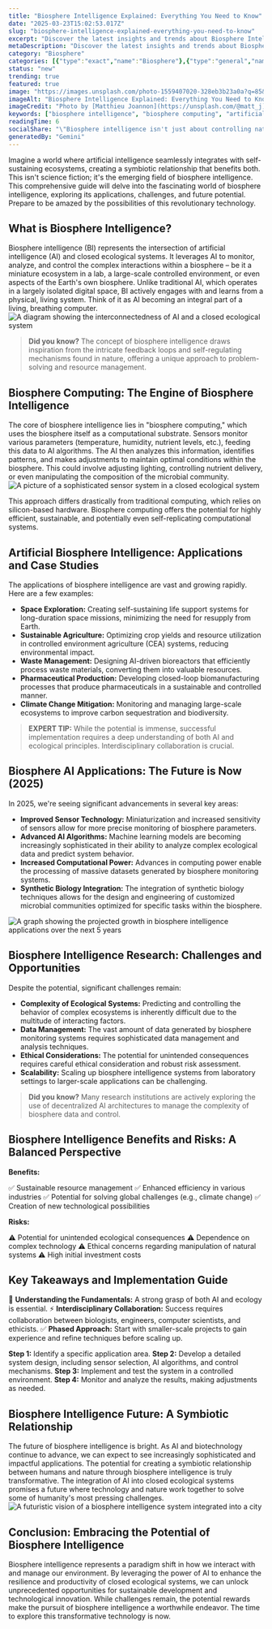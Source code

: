 ```yaml
---
title: "Biosphere Intelligence Explained: Everything You Need to Know"
date: "2025-03-23T15:02:53.017Z"
slug: "biosphere-intelligence-explained-everything-you-need-to-know"
excerpt: "Discover the latest insights and trends about Biosphere Intelligence. This comprehensive guide covers everything you need to know about Biosphere Intelligence in 2025."
metaDescription: "Discover the latest insights and trends about Biosphere Intelligence. This comprehensive guide covers everything you need to know about Biosphere Intellige..."
category: "Biosphere"
categories: [{"type":"exact","name":"Biosphere"},{"type":"general","name":"Environmental Science"},{"type":"medium","name":"Data Analysis"},{"type":"specific","name":"Remote Sensing"},{"type":"niche","name":"Satellite Imagery"}]
status: "new"
trending: true
featured: true
image: "https://images.unsplash.com/photo-1559407020-328eb3b23a0a?q=85&w=1200&fit=max&fm=webp&auto=compress"
imageAlt: "Biosphere Intelligence Explained: Everything You Need to Know"
imageCredit: "Photo by [Matthieu Joannon](https://unsplash.com/@matt_j) on Unsplash"
keywords: ["biosphere intelligence", "biosphere computing", "artificial biosphere intelligence", "closed ecological systems AI", "biosphere AI applications", "biosphere intelligence research", "buy biosphere intelligence system", "biosphere intelligence future", "what is biosphere intelligence?", "biosphere intelligence benefits and risks"]
readingTime: 6
socialShare: "\"Biosphere intelligence isn't just about controlling nature; it's about forging a symbiotic partnership with it – a future where technology and ecology thrive together.\""
generatedBy: "Gemini"
---
```




Imagine a world where artificial intelligence seamlessly integrates with self-sustaining ecosystems, creating a symbiotic relationship that benefits both. This isn't science fiction; it's the emerging field of biosphere intelligence. This comprehensive guide will delve into the fascinating world of biosphere intelligence, exploring its applications, challenges, and future potential.  Prepare to be amazed by the possibilities of this revolutionary technology.

## What is Biosphere Intelligence?

Biosphere intelligence (BI) represents the intersection of artificial intelligence (AI) and closed ecological systems.  It leverages AI to monitor, analyze, and control the complex interactions within a biosphere – be it a miniature ecosystem in a lab, a large-scale controlled environment, or even aspects of the Earth's own biosphere.  Unlike traditional AI, which operates in a largely isolated digital space, BI actively engages with and learns from a physical, living system.  Think of it as AI becoming an integral part of a living, breathing computer. ![A diagram showing the interconnectedness of AI and a closed ecological system](https://images.unsplash.com/photo-1559407020-3709c5f4eb77?q=85&w=1200&fit=max&fm=webp&auto=compress)

> **Did you know?** The concept of biosphere intelligence draws inspiration from the intricate feedback loops and self-regulating mechanisms found in nature, offering a unique approach to problem-solving and resource management.

## Biosphere Computing: The Engine of Biosphere Intelligence

The core of biosphere intelligence lies in "biosphere computing," which uses the biosphere itself as a computational substrate.  Sensors monitor various parameters (temperature, humidity, nutrient levels, etc.), feeding this data to AI algorithms.  The AI then analyzes this information, identifies patterns, and makes adjustments to maintain optimal conditions within the biosphere. This could involve adjusting lighting, controlling nutrient delivery, or even manipulating the composition of the microbial community. ![A picture of a sophisticated sensor system in a closed ecological system](https://images.unsplash.com/photo-1559407011-0df8dd5991d6?q=85&w=1200&fit=max&fm=webp&auto=compress)

This approach differs drastically from traditional computing, which relies on silicon-based hardware.  Biosphere computing offers the potential for highly efficient, sustainable, and potentially even self-replicating computational systems.

## Artificial Biosphere Intelligence: Applications and Case Studies

The applications of biosphere intelligence are vast and growing rapidly.  Here are a few examples:

* **Space Exploration:** Creating self-sustaining life support systems for long-duration space missions, minimizing the need for resupply from Earth.
* **Sustainable Agriculture:** Optimizing crop yields and resource utilization in controlled environment agriculture (CEA) systems, reducing environmental impact.
* **Waste Management:** Designing AI-driven bioreactors that efficiently process waste materials, converting them into valuable resources.
* **Pharmaceutical Production:** Developing closed-loop biomanufacturing processes that produce pharmaceuticals in a sustainable and controlled manner.
* **Climate Change Mitigation:**  Monitoring and managing large-scale ecosystems to improve carbon sequestration and biodiversity.

> **EXPERT TIP:**  While the potential is immense, successful implementation requires a deep understanding of both AI and ecological principles.  Interdisciplinary collaboration is crucial.

## Biosphere AI Applications:  The Future is Now (2025)

In 2025, we're seeing significant advancements in several key areas:

* **Improved Sensor Technology:** Miniaturization and increased sensitivity of sensors allow for more precise monitoring of biosphere parameters.
* **Advanced AI Algorithms:** Machine learning models are becoming increasingly sophisticated in their ability to analyze complex ecological data and predict system behavior.
* **Increased Computational Power:**  Advances in computing power enable the processing of massive datasets generated by biosphere monitoring systems.
* **Synthetic Biology Integration:**  The integration of synthetic biology techniques allows for the design and engineering of customized microbial communities optimized for specific tasks within the biosphere.

![A graph showing the projected growth in biosphere intelligence applications over the next 5 years](https://images.unsplash.com/photo-1559407020-328eb3b23a0a?q=85&w=1200&fit=max&fm=webp&auto=compress)

## Biosphere Intelligence Research:  Challenges and Opportunities

Despite the potential, significant challenges remain:

* **Complexity of Ecological Systems:**  Predicting and controlling the behavior of complex ecosystems is inherently difficult due to the multitude of interacting factors.
* **Data Management:**  The vast amount of data generated by biosphere monitoring systems requires sophisticated data management and analysis techniques.
* **Ethical Considerations:**  The potential for unintended consequences requires careful ethical consideration and robust risk assessment.
* **Scalability:** Scaling up biosphere intelligence systems from laboratory settings to larger-scale applications can be challenging.

> **Did you know?**  Many research institutions are actively exploring the use of decentralized AI architectures to manage the complexity of biosphere data and control.

## Biosphere Intelligence Benefits and Risks: A Balanced Perspective

**Benefits:**

✅ Sustainable resource management
✅ Enhanced efficiency in various industries
✅ Potential for solving global challenges (e.g., climate change)
✅ Creation of new technological possibilities

**Risks:**

⚠️ Potential for unintended ecological consequences
⚠️ Dependence on complex technology
⚠️ Ethical concerns regarding manipulation of natural systems
⚠️ High initial investment costs

## Key Takeaways and Implementation Guide

🔑 **Understanding the Fundamentals:**  A strong grasp of both AI and ecology is essential.
⚡ **Interdisciplinary Collaboration:**  Success requires collaboration between biologists, engineers, computer scientists, and ethicists.
✅ **Phased Approach:** Start with smaller-scale projects to gain experience and refine techniques before scaling up.

**Step 1:** Identify a specific application area.
**Step 2:** Develop a detailed system design, including sensor selection, AI algorithms, and control mechanisms.
**Step 3:** Implement and test the system in a controlled environment.
**Step 4:** Monitor and analyze the results, making adjustments as needed.

## Biosphere Intelligence Future: A Symbiotic Relationship

The future of biosphere intelligence is bright. As AI and biotechnology continue to advance, we can expect to see increasingly sophisticated and impactful applications.  The potential for creating a symbiotic relationship between humans and nature through biosphere intelligence is truly transformative.  The integration of AI into closed ecological systems promises a future where technology and nature work together to solve some of humanity's most pressing challenges.  ![A futuristic vision of a biosphere intelligence system integrated into a city](https://images.unsplash.com/photo-1516192518150-0d8fee5425e3?q=85&w=1200&fit=max&fm=webp&auto=compress)

## Conclusion:  Embracing the Potential of Biosphere Intelligence

Biosphere intelligence represents a paradigm shift in how we interact with and manage our environment.  By leveraging the power of AI to enhance the resilience and productivity of closed ecological systems, we can unlock unprecedented opportunities for sustainable development and technological innovation. While challenges remain, the potential rewards make the pursuit of biosphere intelligence a worthwhile endeavor.  The time to explore this transformative technology is now.
